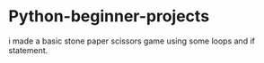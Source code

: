 # Python-beginner-projects
i made a basic stone paper scissors game using some loops and if statement.

